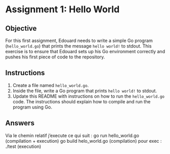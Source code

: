 # Assignment 1: Hello World

## Objective

For this first assignment, Edouard needs to write a simple Go program (`hello_world.go`) that prints the message `hello world!` to stdout. This exercise is to ensure that Edouard sets up his Go environment correctly and pushes his first piece of code to the repository.

## Instructions

1. Create a file named `hello_world.go`.
2. Inside the file, write a Go program that prints `hello world!` to stdout.
3. Update this README with instructions on how to run the `hello_world.go` code. The instructions should explain how to compile and run the program using Go.

## Answers
Via le chemin relatif j’execute ce qui suit : 
go run hello_world.go (compilation + execution)
go build helo_world.go (compilation)
pour exec : ./test (execution)
